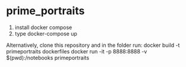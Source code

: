 # prime_portraits

1. install docker compose
2. type docker-compose up


Alternatively, clone this repository and in the folder run: 
docker build -t primeportraits dockerfiles
docker run -it -p 8888:8888 -v $(pwd):/notebooks primeportraits
